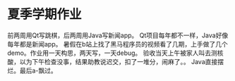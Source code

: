# 夏季学期作业
前两周用Qt写跳棋，后两周用Java写新闻app。
Qt项目每年都不一样，Java好像每年都是新闻app。
暑假在b站上找了黑马程序员的视频看了几期，上手做了几个demo。作业用一天构思，两天写，一天debug。
验收当天上午被家人叫去测核酸，以为下午检查没事，结果助教说迟交，扣了一堆分，闹麻了。。
Java直接摆烂。最后a-飘过。
